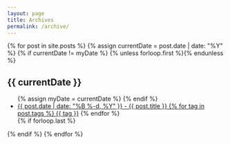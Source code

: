 ```yaml
---
layout: page
title: Archives
permalink: /archive/
---
```


<section class="archive-post-list">

   {% for post in site.posts %}
       {% assign currentDate = post.date | date: "%Y" %}
       {% if currentDate != myDate %}
           {% unless forloop.first %}</ul>{% endunless %}
           <h1>{{ currentDate }}</h1>
           <ul class="codinfox-category-list">
           {% assign myDate = currentDate %}
       {% endif %}
       <li><a class="post-title" href="{{ post.url }}"><span>{{ post.date | date: "%B %-d, %Y" }}</span> - {{ post.title }}
            {% for tag in post.tags %}
                <a class="post-tag codinfox-tag-mark" href="/tag/#{{ tag | slugify }}">{{ tag }}</a>
            {% endfor %}
       </a></li>
       {% if forloop.last %}</ul>{% endif %}
   {% endfor %}

</section>
